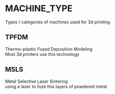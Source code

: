 # MACHINE_TYPE

Types / categories of machines used for 3d printing


## TPFDM 
Thermo-plastic Fused Deposition Modeling  
Most 3d printers use this technology

## MSLS
Metal Selective Laser Sintering  
using a laser to fuze this layers of powdered metal